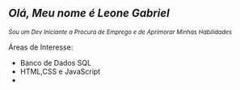 *Olá, Meu nome é Leone Gabriel*
---------------------------------------------
<sub>*Sou um Dev Iniciante a Procura de Emprego e de Aprimorar Minhas Habilidades*

Áreas de Interesse:
- Banco de Dados SQL
- HTML,CSS e JavaScript
- 

